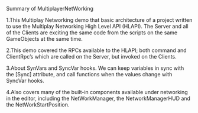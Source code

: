 Summary of MultiplayerNetWorking


1.This Multiplay Networking demo that basic architecture of a project written to use the Multiplay Networking High Level API (HLAPI). The Server and all of the Clients are exciting the same code from the scripts on the same GameObjects at the same time. 

2.This demo covered the RPCs available to the HLAPI; both command and ClientRpc’s which are called on the Server, but invoked on the Clients.

3.About SynVars and SyncVar hooks. We can keep variables in sync with the [Sync] attribute, and call functions when the values change with SyncVar hooks.

4.Also covers many of the built-in components available under networking in the editor, including the NetWorkManager, the NetworkManagerHUD and the NetWorkStartPosition.
